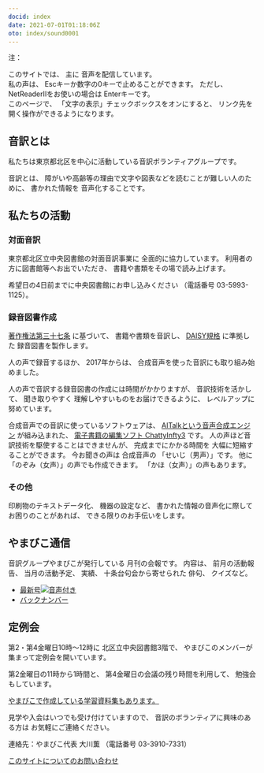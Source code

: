 ```yaml
---
docid: index
date: 2021-07-01T01:18:06Z
oto: index/sound0001
---
```


<span data-dur="1.415" data-begin="11.665" id="xmri_0004" markdown="1">注：</span>

<span data-dur="1.646" data-begin="13.080" id="xmri_0005" markdown="1">このサイトでは、</span>
<span data-dur="0.672" data-begin="14.726" id="xmri_0006" markdown="1">主に</span>
<span data-dur="3.81" data-begin="15.398" id="xmri_0007" markdown="1">音声を配信しています。</span>  
<span data-dur="1.725" data-begin="19.208" id="xmri_0008" markdown="1">私の声は、</span>
<span data-dur="4.883" data-begin="20.933" id="xmri_0009" markdown="1">Escキーか数字の0キーで止めることができます。</span>
<span data-dur="1.006" data-begin="25.816" id="xmri_000A" markdown="1">ただし、</span>
<span data-dur="5.585" data-begin="26.822" id="xmri_000B" markdown="1">NetReaderIIをお使いの場合は Enterキーです。</span>  
<span data-dur="1.558" data-begin="32.407" id="xmri_000C" markdown="1">このページで、</span>
<span data-dur="3.709" data-begin="33.965" id="xmri_000D" markdown="1">「文字の表示」チェックボックスをオンにすると、</span>
<span data-dur="5.583" data-begin="37.674" id="xmri_000E" markdown="1">リンク先を開く操作ができるようになります。</span>


## <span data-dur="2.691" data-begin="43.257" id="xmri_000F" markdown="1">音訳とは</span>

<span data-dur="8.746" data-begin="45.948" id="xmri_0010" markdown="1">私たちは東京都北区を中心に活動している音訳ボランティアグループです。</span>

<span data-dur="1.491" data-begin="54.694" id="xmri_0011" markdown="1">音訳とは、</span>
<span data-dur="6.534" data-begin="56.185" id="xmri_0012" markdown="1">障がいや高齢等の理由で文字や図表などを読むことが難しい人のために、</span>
<span data-dur="1.648" data-begin="62.719" id="xmri_0013" markdown="1">書かれた情報を</span>
<span data-dur="4.199" data-begin="64.367" id="xmri_0014" markdown="1">音声化することです。</span>


## <span data-dur="3.225" data-begin="68.566" id="xmri_0015" markdown="1">私たちの活動</span>


### <span data-dur="2.85" data-begin="71.791" id="xmri_0016" markdown="1">対面音訳</span>

<span data-dur="7.814" data-begin="74.641" id="xmri_0017" markdown="1">東京都北区立中央図書館の対面音訳事業に 全面的に協力しています。</span>
<span data-dur="3.443" data-begin="82.455" id="xmri_0018" markdown="1">利用者の方に図書館等へお出でいただき、</span>
<span data-dur="5.759" data-begin="85.898" id="xmri_0019" markdown="1">書籍や書類をその場で読み上げます。</span>

<span data-dur="4.767" data-begin="91.657" id="xmri_001A" markdown="1">希望日の4日前までに中央図書館にお申し込みください</span>
<span data-dur="7.599" data-begin="96.424" id="xmri_001B" markdown="1">（電話番号 03-5993-1125）。</span>


### <span data-dur="3.342" data-begin="104.023" id="xmri_001C" markdown="1">録音図書作成</span>

<a data-dur="4.541" data-begin="107.365" id="xmri_001D" markdown="1" href="https://elaws.e-gov.go.jp/search/elawsSearch/elaws_search/lsg0500/detail?lawId=345AC0000000048&amp;openerCode=1">著作権法第三十七条</a>
<span data-dur="1.48" data-begin="111.906" id="xmri_001E" markdown="1">に基づいて、</span>
<span data-dur="2.518" data-begin="113.386" id="xmri_001F" markdown="1">書籍や書類を音訳し、</span>
<a data-dur="3.116" data-begin="115.904" id="xmri_0020" markdown="1" href="./learn/daisy.html">DAISY規格</a>
<span data-dur="5.847" data-begin="119.020" id="xmri_0021" markdown="1">に準拠した 録音図書を製作します。</span>

<span data-dur="2.534" data-begin="124.867" id="xmri_0022" markdown="1">人の声で録音するほか、</span>
<span data-dur="2.235" data-begin="127.401" id="xmri_0023" markdown="1">2017年からは、</span>
<span data-dur="6.208" data-begin="129.636" id="xmri_0024" markdown="1">合成音声を使った音訳にも取り組み始めました。</span>

<span data-dur="5.775" data-begin="135.844" id="xmri_0025" markdown="1">人の声で音訳する録音図書の作成には時間がかかりますが、</span>
<span data-dur="2.197" data-begin="141.619" id="xmri_0026" markdown="1">音訳技術を活かして、</span>
<span data-dur="4.541" data-begin="143.816" id="xmri_0027" markdown="1">聞き取りやすく 理解しやすいものをお届けできるように、</span>
<span data-dur="4.455" data-begin="148.357" id="xmri_0028" markdown="1">レベルアップに努めています。</span>

<span data-dur="4.084" data-begin="152.812" id="xmri_0029" markdown="1">合成音声での音訳に使っているソフトウェアは、</span>
<a data-dur="4.982" data-begin="156.896" id="xmri_002A" markdown="1" href="https://www.ai-j.jp/about/">AITalkという音声合成エンジン</a>
<span data-dur="1.727" data-begin="161.878" id="xmri_002B" markdown="1">が組み込まれた、</span>
<a data-dur="5.816" data-begin="163.605" id="xmri_002C" markdown="1" href="http://www.sciaccess.net/jp/ChattyInfty/">電子書籍の編集ソフト ChattyInfty3</a>
<span data-dur="1.797" data-begin="169.421" id="xmri_002D" markdown="1">です。</span>
<span data-dur="4.645" data-begin="171.218" id="xmri_002E" markdown="1">人の声ほど音訳技術を駆使することはできませんが、</span>
<span data-dur="5.993" data-begin="175.863" id="xmri_002F" markdown="1">完成までにかかる時間を 大幅に短縮することができます。</span>
<span data-dur="3.297" data-begin="181.856" id="xmri_0030" markdown="1">今お聞きの声は 合成音声の</span>
<span data-dur="2.187" data-begin="185.153" id="xmri_0031" markdown="1">「せいじ（男声）」です。</span>
<span data-dur="1.115" data-begin="187.340" id="xmri_0032" markdown="1">他に</span>
<span data-dur="3.383" data-begin="188.455" id="xmri_0033" markdown="1">「のぞみ（女声）」の声でも作成できます。</span>
<span data-dur="3.885" data-begin="191.838" id="xmri_0034" markdown="1">「かほ（女声）」の声もあります。</span>


### <span data-dur="2.452" data-begin="195.723" id="xmri_0035" markdown="1">その他</span>

<span data-dur="2.57" data-begin="198.175" id="xmri_0036" markdown="1">印刷物のテキストデータ化、</span>
<span data-dur="1.859" data-begin="200.745" id="xmri_0037" markdown="1">機器の設定など、</span>
<span data-dur="4.81" data-begin="202.604" id="xmri_0038" markdown="1">書かれた情報の音声化に際してお困りのことがあれば、</span>
<span data-dur="4.755" data-begin="207.414" id="xmri_0039" markdown="1">できる限りのお手伝いをします。</span>


## <span data-dur="2.919" data-begin="212.169" id="xmri_003A" markdown="1">やまびこ通信</span>

<span data-dur="5.768" data-begin="215.088" id="xmri_003B" markdown="1">音訳グループやまびこが発行している 月刊の会報です。</span>
<span data-dur="1.394" data-begin="220.856" id="xmri_003C" markdown="1">内容は、</span>
<span data-dur="2.399" data-begin="222.250" id="xmri_003D" markdown="1">前月の活動報告、</span>
<span data-dur="2.128" data-begin="224.649" id="xmri_003E" markdown="1">当月の活動予定、</span>
<span data-dur="1.378" data-begin="226.777" id="xmri_003F" markdown="1">実績、</span>
<span data-dur="3.238" data-begin="228.155" id="xmri_0040" markdown="1">十条台句会から寄せられた 俳句、</span>
<span data-dur="3.283" data-begin="231.393" id="xmri_0041" markdown="1">クイズなど。</span>

- <a data-dur="4.128" data-begin="234.676" id="xmri_0042" markdown="1" href="./2022/12.html">最新号<img src="media/Speaker_Icon_gray.png" srcset="media/Speaker_Icon_gray.svg" alt="音声付き" class="gyo" /></a>
- <a data-dur="4.982" data-begin="238.804" id="xmri_0043" markdown="1" href="bn.html">バックナンバー</a>

## <span data-dur="2.484" data-begin="243.786" id="xmri_0044" markdown="1">定例会</span>

<span data-dur="6.591" data-begin="246.270" id="xmri_0045" markdown="1">第2・第4金曜日10時～12時に 北区立中央図書館3階で、</span>
<span data-dur="6.425" data-begin="252.861" id="xmri_0046" markdown="1">やまびこのメンバーが集まって定例会を開いています。</span>

<span data-dur="3.483" data-begin="259.286" id="xmri_0047" markdown="1">第2金曜日の11時から1時間と、</span>
<span data-dur="3.886" data-begin="262.769" id="xmri_0048" markdown="1">第4金曜日の会議の残り時間を利用して、</span>
<span data-dur="4.28" data-begin="266.655" id="xmri_0049" markdown="1">勉強会もしています。</span>

<a data-dur="7.138" data-begin="270.935" id="xmri_004A" markdown="1" href="./learn/">やまびこで作成している学習資料集もあります。</a>

<span data-dur="3.981" data-begin="278.073" id="xmri_004B" markdown="1">見学や入会はいつでも受け付けていますので、</span>
<span data-dur="3.34" data-begin="282.054" id="xmri_004C" markdown="1">音訳のボランティアに興味のある方は</span>
<span data-dur="4.284" data-begin="285.394" id="xmri_004D" markdown="1">お気軽にご連絡ください。</span>

<span data-dur="4.256" data-begin="289.678" id="xmri_004E" markdown="1">連絡先：やまびこ代表 大川薫</span>
<span data-dur="5.973" data-begin="293.934" id="xmri_004F" markdown="1">（電話番号 03-3910-7331）</span>

<a data-dur="6.247" data-begin="299.907" id="xmri_0050" markdown="1" href="mailto:ymbk2016ml@gmail.com?Subject=やまびこウェブサイトについて">このサイトについてのお問い合わせ</a>


